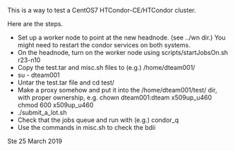 This is a way to test a CentOS7 HTCondor-CE/HTCondor cluster.

Here are the steps.

- Set up a worker node to point at the new headnode. 
  (see ../wn dir.) You might need to restart the condor services on both systems.
- On the headnode, turn on the worker node using scripts/startJobsOn.sh r23-n10
- Copy the test.tar and misc.sh files to (e.g.) /home/dteam001/
- su - dteam001
- Untar the test.tar file and cd test/
- Make a proxy somehow and put it into the /home/dteam001/test/ dir, with proper ownership, e.g.
    chown dteam001:dteam x509up_u460
    chmod 600 x509up_u460 
- ./submit_a_lot.sh
- Check that the jobs queue and run with (e.g.) condor_q
- Use the commands in misc.sh to check the bdii

Ste
25 March 2019

